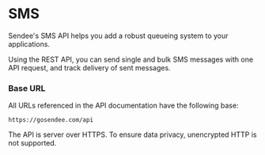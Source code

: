 # SMS

Sendee's SMS API helps you add a robust queueing system to your applications.

Using the REST API, you can send single and bulk SMS messages with one API request, and track delivery of sent messages.

### Base URL

All URLs referenced in the API documentation have the following base:

```
https://gosendee.com/api
```

The API is server over HTTPS.  To ensure data privacy, unencrypted HTTP is not supported.

